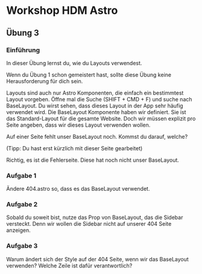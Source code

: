 # Workshop HDM Astro

## Übung 3

### Einführung

In dieser Übung lernst du, wie du Layouts verwendest.

Wenn du Übung 1 schon gemeistert hast, sollte diese Übung keine Herausforderung für dich sein.

Layouts sind auch nur Astro Komponenten, die einfach ein bestimmtest Layout vorgeben.
Öffne mal die Suche (SHIFT + CMD + F) und suche nach BaseLayout.
Du wirst sehen, dass dieses Layout in der App sehr häufig verwendet wird.
Die BaseLayout Komponente haben wir definiert. Sie ist das Standard-Layout für die gesamte Website.
Doch wir müssen explizit pro Seite angeben, dass wir dieses Layout verwenden wollen.

Auf einer Seite fehlt unser BaseLayout noch. Kommst du darauf, welche?

(Tipp: Du hast erst kürzlich mit dieser Seite gearbeitet)

Richtig, es ist die Fehlerseite. Diese hat noch nicht unser BaseLayout.

### Aufgabe 1

Ändere 404.astro so, dass es das BaseLayout verwendet.

### Aufgabe 2

Sobald du soweit bist, nutze das Prop von BaseLayout, das die Sidebar versteckt. Denn wir wollen die Sidebar nicht auf unserer 404 Seite anzeigen.

### Aufgabe 3

Warum ändert sich der Style auf der 404 Seite, wenn wir das BaseLayout verwenden? Welche Zeile ist dafür verantwortlich?

